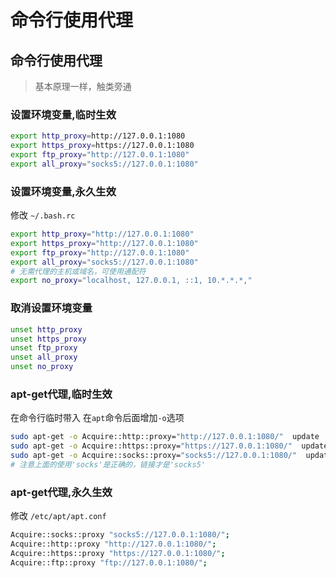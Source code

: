 # 命令行使用代理


## 命令行使用代理

>基本原理一样，触类旁通
>

### 设置环境变量,临时生效

```bash
export http_proxy=http://127.0.0.1:1080
export https_proxy=https://127.0.0.1:1080
export ftp_proxy="http://127.0.0.1:1080"
export all_proxy="socks5://127.0.0.1:1080"
```

### 设置环境变量,永久生效

修改 `~/.bash.rc`

```bash
export http_proxy="http://127.0.0.1:1080"
export https_proxy="http://127.0.0.1:1080"
export ftp_proxy="http://127.0.0.1:1080"
export all_proxy="socks5://127.0.0.1:1080"
# 无需代理的主机或域名，可使用通配符
export no_proxy="localhost, 127.0.0.1, ::1, 10.*.*.*,"
```

### 取消设置环境变量

```bash
unset http_proxy
unset https_proxy
unset ftp_proxy
unset all_proxy
unset no_proxy
```

### apt-get代理,临时生效

在命令行临时带入
在`apt`命令后面增加`-o`选项
```bash
sudo apt-get -o Acquire::http::proxy="http://127.0.0.1:1080/"  update
sudo apt-get -o Acquire::https::proxy="https://127.0.0.1:1080/"  update
sudo apt-get -o Acquire::socks::proxy="socks5://127.0.0.1:1080/"  update
# 注意上面的使用'socks'是正确的，链接才是'socks5'
```

### apt-get代理,永久生效
修改 `/etc/apt/apt.conf`
```bash
Acquire::socks::proxy "socks5://127.0.0.1:1080/";
Acquire::http::proxy "http://127.0.0.1:1080/";
Acquire::https::proxy "https://127.0.0.1:1080/";
Acquire::ftp::proxy "ftp://127.0.0.1:1080/";
```



<!--more-->
